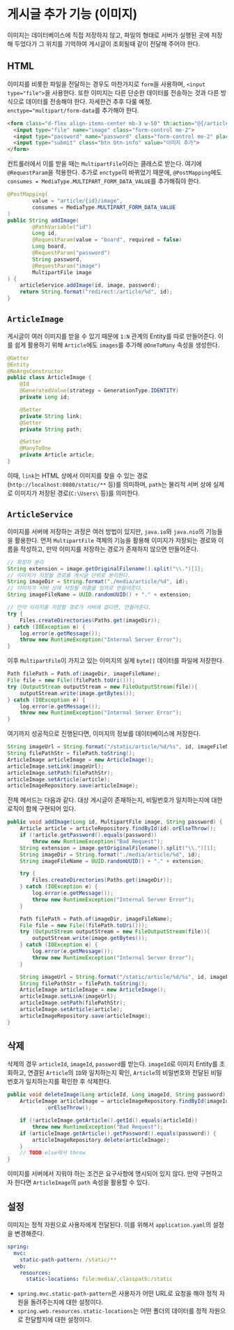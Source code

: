# 게시글 추가 기능 (이미지)

이미지는 데이터베이스에 직접 저장하지 않고, 파일의 형태로 서버가 실행된 곳에 저장해 두었다가
그 위치를 기억하여 게시글이 조회될때 같이 전달해 주어야 한다.

## HTML

이미지를 비롯한 파일을 전달하는 경우도 마찬가지로 `form`을 사용하며, `<input type="file">`을 사용한다.
또한 이미지는 다른 단순한 데이터를 전송하는 것과 다른 방식으로 데이터를 전송해야 한다. 자세한건 추후
다룰 예정. `enctype="multipart/form-data`를 추가해야 한다.

```html
<form class="d-flex align-items-center mb-3 w-50" th:action="@{/article/{id}/image(id=${article.id})}" method="post" enctype="multipart/form-data">
  <input type="file" name="image" class="form-control me-2">
  <input type="password" name="password" class="form-control me-2" placeholder="비밀번호">
  <input type="submit" class="btn btn-info" value="이미지 추가">
</form>
```

컨트롤러에서 이를 받을 때는 `MultipartFile`이라는 클래스로 받는다. 여기에 `@RequestParam`을 적용한다.
추가로 `enctype`이 바뀌었기 때문에, `@PostMapping`에도 `consumes = MediaType.MULTIPART_FORM_DATA_VALUE`를
추가해줘야 한다.

```java
@PostMapping(
        value = "article/{id}/image",
        consumes = MediaType.MULTIPART_FORM_DATA_VALUE
)
public String addImage(
        @PathVariable("id")
        Long id,
        @RequestParam(value = "board", required = false)
        Long board,
        @RequestParam("password")
        String password,
        @RequestParam("image")
        MultipartFile image
) {
    articleService.addImage(id, image, password);
    return String.format("redirect:/article/%d", id);
}
```

## `ArticleImage`

게시글이 여러 이미지를 받을 수 있기 때문에 `1:N` 관계의 Entity를 따로 만들어준다.
이를 쉽게 활용하기 위해 `Article`에도 `images`를 추가해 `@OneToMany` 속성을 생성한다.

```java
@Getter
@Entity
@NoArgsConstructor
public class ArticleImage {
    @Id
    @GeneratedValue(strategy = GenerationType.IDENTITY)
    private Long id;

    @Setter
    private String link;
    @Setter
    private String path;

    @Setter
    @ManyToOne
    private Article article;
}
```

이때, `link`는 HTML 상에서 이미지를 찾을 수 있는 경로(`http://localhost:8080/static/**` 등)를 의미하며,
`path`는 물리적 서버 상에 실제로 이미지가 저장된 경로(`C:\Users\` 등)를 의미한다. 

## `ArticleService`

이미지를 서버에 저장하는 과정은 여러 방법이 있지만, `java.io`와 `java.nio`의 기능들을 활용한다.
먼저 `MultipartFile` 객체의 기능을 활용해 이미지가 저장되는 경로와 이름을 작성하고, 
만약 이미지를 저장하는 경로가 존재하지 않으면 만들어준다.

```java
// 확장자 분리
String extension = image.getOriginalFilename().split("\\.")[1];
// 이미지가 저장될 경로를 게시글 단위로 분리한다.
String imageDir = String.format("./media/article/%d", id);
// 이미지가 서버 상에 저장될 이름을 임의로 만들어준다.
String imageFileName = UUID.randomUUID() + "." + extension;

// 만약 이미지를 저장할 경로가 서버에 없다면, 만들어준다.
try {
    Files.createDirectories(Paths.get(imageDir));
} catch (IOException e) {
    log.error(e.getMessage());
    throw new RuntimeException("Internal Server Error");
}
```

이후 `MultipartFile`이 가지고 있는 이미지의 실제 `byte[]` 데이터를
파일에 저장한다.

```java
Path filePath = Path.of(imageDir, imageFileName);
File file = new File((filePath.toUri()));
try (OutputStream outputStream = new FileOutputStream(file)){
    outputStream.write(image.getBytes());
} catch (IOException e) {
    log.error(e.getMessage());
    throw new RuntimeException("Internal Server Error");
}
```

여기까지 성공적으로 진행된다면, 이미지의 정보를 데이터베이스에 저장한다.

```java
String imageUrl = String.format("/static/article/%d/%s", id, imageFileName);
String filePathStr = filePath.toString();
ArticleImage articleImage = new ArticleImage();
articleImage.setLink(imageUrl);
articleImage.setPath(filePathStr);
articleImage.setArticle(article);
articleImageRepository.save(articleImage);
```

전체 메서드는 다음과 같다. 대상 게시글이 존재하는지, 비밀번호가 일치하는지에 대한 로직이 함께
구현되어 있다.

```java
public void addImage(Long id, MultipartFile image, String password) {
    Article article = articleRepository.findById(id).orElseThrow();
    if (!article.getPassword().equals(password))
        throw new RuntimeException("Bad Request");
    String extension = image.getOriginalFilename().split("\\.")[1];
    String imageDir = String.format("./media/article/%d", id);
    String imageFileName = UUID.randomUUID() + "." + extension;

    try {
        Files.createDirectories(Paths.get(imageDir));
    } catch (IOException e) {
        log.error(e.getMessage());
        throw new RuntimeException("Internal Server Error");
    }

    Path filePath = Path.of(imageDir, imageFileName);
    File file = new File((filePath.toUri()));
    try (OutputStream outputStream = new FileOutputStream(file)){
        outputStream.write(image.getBytes());
    } catch (IOException e) {
        log.error(e.getMessage());
        throw new RuntimeException("Internal Server Error");
    }

    String imageUrl = String.format("/static/article/%d/%s", id, imageFileName);
    String filePathStr = filePath.toString();
    ArticleImage articleImage = new ArticleImage();
    articleImage.setLink(imageUrl);
    articleImage.setPath(filePathStr);
    articleImage.setArticle(article);
    articleImageRepository.save(articleImage);
}
```

## 삭제

삭제의 경우 `articleId`, `imageId`, `password`를 받는다.
`imageId`로 이미지 Entity를 조회하고, 연결된 `Article`의 `ID`와 일치하는지 확인,
`Article`의 비밀번호와 전달된 비밀번호가 일치하는지를 확인한 후 삭제한다.

```java
public void deleteImage(Long articleId, Long imageId, String password) {
    ArticleImage articleImage = articleImageRepository.findById(imageId)
            .orElseThrow();

    if (!articleImage.getArticle().getId().equals(articleId))
        throw new RuntimeException("Bad Request");
    if (articleImage.getArticle().getPassword().equals(password)) {
        articleImageRepository.delete(articleImage);
    }
    // TODO else에서 throw
}
```

이미지를 서버에서 지워야 하는 조건은 요구사항에 명시되어 있지 않다. 만약 구현하고자 한다면
`ArticleImage`의 `path` 속성을 활용할 수 있다.

## 설정

이미지는 정적 자원으로 사용자에게 전달된다. 이를 위해서 `application.yaml`의 설정을 변경해준다.

```yaml
spring:
  mvc:
    static-path-pattern: /static/**
  web:
    resources:
      static-locations: file:media/,classpath:/static
```

- `spring.mvc.static-path-pattern`은 사용자가 어떤 URL로 요청을 해야 정적 자원을 돌려주는지에 대한 설정이다.
- `spring.web.resources.static-locations`는 어떤 폴더의 데이터를 정적 자원으로 전달할지에 대한 설정이다.

